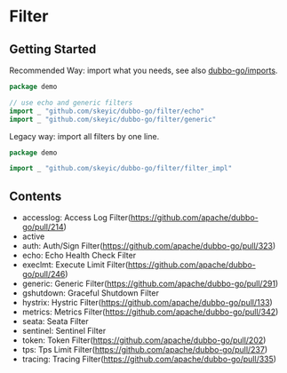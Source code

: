 # Filter

## Getting Started

Recommended Way: import what you needs, see also [dubbo-go/imports](https://github.com/dubbogo/imports).

```go
package demo

// use echo and generic filters
import _ "github.com/skeyic/dubbo-go/filter/echo"
import _ "github.com/skeyic/dubbo-go/filter/generic"
```

Legacy way: import all filters by one line.

```go
package demo

import _ "github.com/skeyic/dubbo-go/filter/filter_impl"
```

## Contents

- accesslog: Access Log Filter(https://github.com/apache/dubbo-go/pull/214)
- active
- auth: Auth/Sign Filter(https://github.com/apache/dubbo-go/pull/323)
- echo: Echo Health Check Filter
- execlmt: Execute Limit Filter(https://github.com/apache/dubbo-go/pull/246)
- generic: Generic Filter(https://github.com/apache/dubbo-go/pull/291)
- gshutdown: Graceful Shutdown Filter
- hystrix: Hystric Filter(https://github.com/apache/dubbo-go/pull/133)
- metrics: Metrics Filter(https://github.com/apache/dubbo-go/pull/342)
- seata: Seata Filter
- sentinel: Sentinel Filter
- token: Token Filter(https://github.com/apache/dubbo-go/pull/202)
- tps: Tps Limit Filter(https://github.com/apache/dubbo-go/pull/237)
- tracing: Tracing Filter(https://github.com/apache/dubbo-go/pull/335)